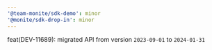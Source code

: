 ```yaml
---
'@team-monite/sdk-demo': minor
'@monite/sdk-drop-in': minor
---
```


feat(DEV-11689): migrated API from version `2023-09-01` to `2024-01-31`
